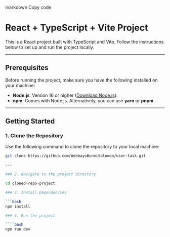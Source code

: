 markdown
Copy code

# React + TypeScript + Vite Project

This is a React project built with TypeScript and Vite. Follow the instructions below to set up and run the project locally.

---

## Prerequisites

Before running the project, make sure you have the following installed on your machine:

- **Node.js**: Version 16 or higher ([Download Node.js](https://nodejs.org/)).
- **npm**: Comes with Node.js. Alternatively, you can use **yarn** or **pnpm**.

---

## Getting Started

### 1. Clone the Repository

Use the following command to clone the repository to your local machine:

`````bash
git clone https://github.com/AdebayoBunmiSolomon/user-task.git

---

### 2. Navigate to the project directory

cd cloned-repo-project

### 3. Install Dependencies

```bash
npm install

### 4. Run the project

````bash
npm run dev
`````
